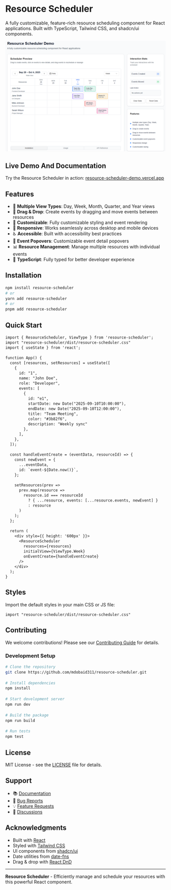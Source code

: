 # Resource Scheduler

A fully customizable, feature-rich resource scheduling component for React applications. Built with TypeScript, Tailwind CSS, and shadcn/ui components.

![Resource Scheduler](./resource-scheduler/public/resource-scheduler-demo.png)

## Live Demo And Documentation

Try the Resource Scheduler in action: [resource-scheduler-demo.vercel.app](https://resource-scheduler-demo.vercel.app/)

## Features

- 📅 **Multiple View Types**: Day, Week, Month, Quarter, and Year views
- 🎯 **Drag & Drop**: Create events by dragging and move events between resources
- 🎨 **Customizable**: Fully customizable styling and event rendering
- 📱 **Responsive**: Works seamlessly across desktop and mobile devices
- ♿ **Accessible**: Built with accessibility best practices
- 🎪 **Event Popovers**: Customizable event detail popovers
- 📊 **Resource Management**: Manage multiple resources with individual events
- 🎯 **TypeScript**: Fully typed for better developer experience

## Installation

```bash
npm install resource-scheduler
# or
yarn add resource-scheduler
# or
pnpm add resource-scheduler
```

## Quick Start

```tsx
import { ResourceScheduler, ViewType } from 'resource-scheduler';
import "resource-scheduler/dist/resource-scheduler.css"
import { useState } from 'react';

function App() {
  const [resources, setResources] = useState([
    {
      id: "1",
      name: "John Doe",
      role: "Developer",
      events: [
        {
          id: "e1",
          startDate: new Date("2025-09-10T10:00:00"),
          endDate: new Date("2025-09-10T12:00:00"),
          title: "Team Meeting",
          color: "#3b82f6",
          description: "Weekly sync"
        },
      ],
    },
  ]);

  const handleEventCreate = (eventData, resourceId) => {
    const newEvent = {
      ...eventData,
      id: `event-${Date.now()}`,
    };
    
    setResources(prev => 
      prev.map(resource => 
        resource.id === resourceId 
          ? { ...resource, events: [...resource.events, newEvent] }
          : resource
      )
    );
  };

  return (
    <div style={{ height: '600px' }}>
      <ResourceScheduler
        resources={resources}
        initialView={ViewType.Week}
        onEventCreate={handleEventCreate}
      />
    </div>
  );
}
```

## Styles
Import the default styles in your main CSS or JS file:

```tsx
import "resource-scheduler/dist/resource-scheduler.css"
```
## Contributing

We welcome contributions! Please see our [Contributing Guide](CONTRIBUTING.md) for details.

### Development Setup

```bash
# Clone the repository
git clone https://github.com/mdobaid311/resource-scheduler.git

# Install dependencies
npm install

# Start development server
npm run dev

# Build the package
npm run build

# Run tests
npm test
```

## License

MIT License - see the [LICENSE](LICENSE) file for details.

## Support

- 📚 [Documentation](https://resource-scheduler-demo.vercel.app/)
- 🐛 [Bug Reports](https://github.com/mdobaid311/resource-scheduler/issues)
- 💡 [Feature Requests](https://github.com/mdobaid311/resource-scheduler/issues)
- 💬 [Discussions](https://github.com/mdobaid311/resource-scheduler/discussions)

## Acknowledgments

- Built with [React](https://reactjs.org/)
- Styled with [Tailwind CSS](https://tailwindcss.com/)
- UI components from [shadcn/ui](https://ui.shadcn.com/)
- Date utilities from [date-fns](https://date-fns.org/)
- Drag & drop with [React DnD](https://react-dnd.github.io/react-dnd/)

---

**Resource Scheduler** - Efficiently manage and schedule your resources with this powerful React component.